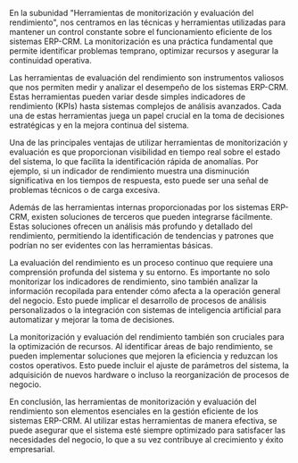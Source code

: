 En la subunidad "Herramientas de monitorización y evaluación del rendimiento", nos centramos en las técnicas y herramientas utilizadas para mantener un control constante sobre el funcionamiento eficiente de los sistemas ERP-CRM. La monitorización es una práctica fundamental que permite identificar problemas temprano, optimizar recursos y asegurar la continuidad operativa.

Las herramientas de evaluación del rendimiento son instrumentos valiosos que nos permiten medir y analizar el desempeño de los sistemas ERP-CRM. Estas herramientas pueden variar desde simples indicadores de rendimiento (KPIs) hasta sistemas complejos de análisis avanzados. Cada una de estas herramientas juega un papel crucial en la toma de decisiones estratégicas y en la mejora continua del sistema.

Una de las principales ventajas de utilizar herramientas de monitorización y evaluación es que proporcionan visibilidad en tiempo real sobre el estado del sistema, lo que facilita la identificación rápida de anomalías. Por ejemplo, si un indicador de rendimiento muestra una disminución significativa en los tiempos de respuesta, esto puede ser una señal de problemas técnicos o de carga excesiva.

Además de las herramientas internas proporcionadas por los sistemas ERP-CRM, existen soluciones de terceros que pueden integrarse fácilmente. Estas soluciones ofrecen un análisis más profundo y detallado del rendimiento, permitiendo la identificación de tendencias y patrones que podrían no ser evidentes con las herramientas básicas.

La evaluación del rendimiento es un proceso continuo que requiere una comprensión profunda del sistema y su entorno. Es importante no solo monitorizar los indicadores de rendimiento, sino también analizar la información recopilada para entender cómo afecta a la operación general del negocio. Esto puede implicar el desarrollo de procesos de análisis personalizados o la integración con sistemas de inteligencia artificial para automatizar y mejorar la toma de decisiones.

La monitorización y evaluación del rendimiento también son cruciales para la optimización de recursos. Al identificar áreas de bajo rendimiento, se pueden implementar soluciones que mejoren la eficiencia y reduzcan los costos operativos. Esto puede incluir el ajuste de parámetros del sistema, la adquisición de nuevos hardware o incluso la reorganización de procesos de negocio.

En conclusión, las herramientas de monitorización y evaluación del rendimiento son elementos esenciales en la gestión eficiente de los sistemas ERP-CRM. Al utilizar estas herramientas de manera efectiva, se puede asegurar que el sistema esté siempre optimizado para satisfacer las necesidades del negocio, lo que a su vez contribuye al crecimiento y éxito empresarial.
